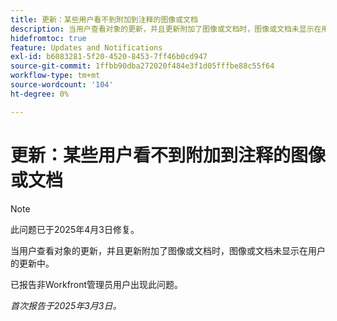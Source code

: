 ```yaml
---
title: 更新：某些用户看不到附加到注释的图像或文档
description: 当用户查看对象的更新，并且更新附加了图像或文档时，图像或文档未显示在用户的更新中。
hidefromtoc: true
feature: Updates and Notifications
exl-id: b6083281-5f20-4520-8453-7ff46b0cd947
source-git-commit: 1ffbb90dba272020f484e3f1d05fffbe88c55f64
workflow-type: tm+mt
source-wordcount: '104'
ht-degree: 0%

---
```


# 更新：某些用户看不到附加到注释的图像或文档

>[!NOTE]
>
>此问题已于2025年4月3日修复。

当用户查看对象的更新，并且更新附加了图像或文档时，图像或文档未显示在用户的更新中。

已报告非Workfront管理员用户出现此问题。

_首次报告于2025年3月3日。_
